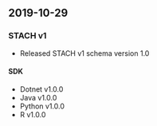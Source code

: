 ## 2019-10-29

### STACH v1
- Released STACH v1 schema version 1.0

#### SDK
- Dotnet v1.0.0
- Java v1.0.0
- Python v1.0.0
- R v1.0.0
